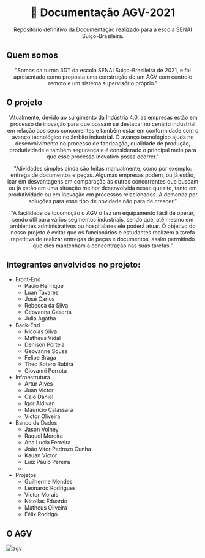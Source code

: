 
<h1 align="center">
    📝 Documentação AGV-2021
</h1>

<p align="center">Repositório definitivo da Documentação realizado para a escola SENAI Suiço-Brasileira.</p>

## Quem somos
<p align="center">"Somos da turma 3DT da escola SENAI Suiço-Brasileira de 2021, e foi apresentado como proposta uma construção de um AGV com controle remoto e um sistema supervisório próprio."</p>

## O projeto

<p align="center">"Atualmente, devido ao surgimento da Indústria 4.0, as empresas estão em processo de inovação para que possam se destacar no cenário industrial em relação aos seus concorrentes e também estar em conformidade com o avanço tecnológico no âmbito industrial. O avanço tecnológico ajuda no desenvolvimento no processo de fabricação, qualidade de produção, produtividade e também segurança e é considerado o principal meio para que esse processo inovativo possa ocorrer."</p>
<p align="center">"Atividades simples ainda são feitas manualmente, como por exemplo: entrega de documentos e peças. Algumas empresas podem, ou já estão, icar em desvantagens em comparação às outras concorrentes que buscam ou já estão em uma situação melhor desenvolvida nesse quesito, tanto em produtividade ou em inovação em processos relacionados. A demanda por soluções para esse tipo de novidade não para de crescer."</p>
<p align="center">"A facilidade de locomoção o AGV o faz um equipamento fácil de operar, sendo útil para vários segmentos industriais, sendo que, até mesmo em ambientes administrativos ou hospitalares ele poderá atuar. O objetivo do nosso projeto é evitar que os funcionários e estudantes realizem a tarefa repetitiva de realizar entregas de peças e documentos, assim permitindo que eles mantenham a concentração nas suas tarefas."</p>

## Integrantes envolvidos no projeto:

<ul>
    <li>Front-End
        <ul>
            <li>Paulo Henrique</li>
            <li>Luan Tavares</li>
            <li>José Carlos</li>
            <li>Rebecca da Silva</li>
            <li>Geovanna Caserta</li>
            <li>Julia Agatha</li>
        </ul>
    </li>
    <li>Back-End
        <ul>
            <li>Nicolas Silva</li>
            <li>Matheus Vidal</li>
            <li>Denison Portela</li>
            <li>Geovanne Sousa</li>
            <li>Felipe Braga</li>
            <li>Theo Sotero Rubira</li>
            <li>Giovanni Perrota</li>
        </ul>
    </li>
    <li>Infraestrutura
        <ul>
            <li>Artur Alves</li>
            <li>Juan Victor</li>
            <li>Caio Daniel</li>
            <li>Igor Aldivan</li>
            <li>Maurício Calassara</li>
            <li>Victor Oliveira</li>
        </ul>
    </li>
    <li>Banco de Dados
        <ul>
            <li>Jason Volney</li>
            <li>Raquel Moreira</li>
            <li>Ana Lucia Ferreira</li>
            <li>João Vitor Pedrozo Cunha</li>
            <li>Kauan Victor</li>
            <li>Luiz Paulo Pereira<li/>
        </ul>
    </li>
    <li>Projetos
        <ul>
            <li>Guilherme Mendes</li>
            <li>Leonardo Rodrigues</li>
            <li>Victor Morais</li>
            <li>Nicollas Eduardo</li>
            <li>Matheus Oliveira</li>
            <li>Félix Rodrigo</li>
        </ul>
    </li>
</ul>

## O AGV

![agv](https://user-images.githubusercontent.com/60671405/124647101-e46abf00-de6b-11eb-822a-fcb1f39cd105.png)
